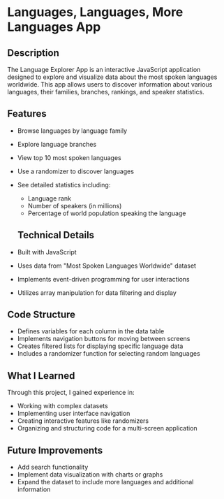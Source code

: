 # Languages, Languages, More Languages App

## Description
The Language Explorer App is an interactive JavaScript application designed to explore and visualize data about the most spoken languages worldwide. This app allows users to discover information about various languages, their families, branches, rankings, and speaker statistics.

## Features
- Browse languages by language family
- Explore language branches
- View top 10 most spoken languages
- Use a randomizer to discover languages
- See detailed statistics including:
  - Language rank
  - Number of speakers (in millions)
  - Percentage of world population speaking the language

  ## Technical Details
- Built with JavaScript
- Uses data from "Most Spoken Languages Worldwide" dataset
- Implements event-driven programming for user interactions
- Utilizes array manipulation for data filtering and display

## Code Structure
- Defines variables for each column in the data table
- Implements navigation buttons for moving between screens
- Creates filtered lists for displaying specific language data
- Includes a randomizer function for selecting random languages

## What I Learned
Through this project, I gained experience in:
- Working with complex datasets
- Implementing user interface navigation
- Creating interactive features like randomizers
- Organizing and structuring code for a multi-screen application

## Future Improvements
- Add search functionality
- Implement data visualization with charts or graphs
- Expand the dataset to include more languages and additional information